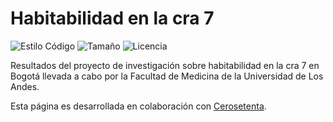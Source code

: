 # Habitabilidad en la cra 7

![Estilo Código](https://github.com/enflujo/070-cra7/actions/workflows/estilo-codigo.yml/badge.svg)
![Tamaño](https://img.shields.io/github/repo-size/enflujo/070-cra7?color=%235757f7&label=Tama%C3%B1o%20repo&logo=open-access&logoColor=white)
![Licencia](https://img.shields.io/github/license/enflujo/070-cra7?label=Licencia&logo=open-source-initiative&logoColor=white)

Resultados del proyecto de investigación sobre habitabilidad en la cra 7 en Bogotá llevada a cabo por la Facultad de Medicina de la Universidad de Los Andes.

Esta página es desarrollada en colaboración con [Cerosetenta](https://cerosetenta.uniandes.edu.co/).